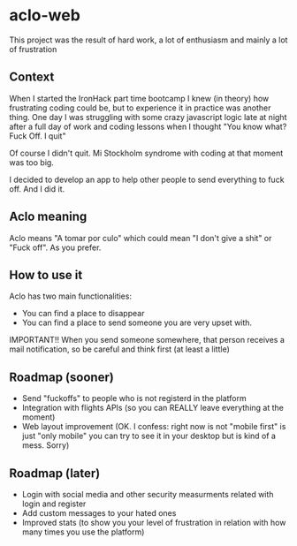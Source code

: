 # aclo-web

This project was the result of hard work, a lot of enthusiasm and mainly a lot of frustration

## Context

When I started the IronHack part time bootcamp I knew (in theory) how frustrating coding could be, but to experience it in practice was another thing. One day I was struggling with some crazy javascript logic late at night after a full day of work and coding lessons when I thought "You know what? Fuck Off. I quit"

Of course I didn't quit. Mi Stockholm syndrome with coding at that moment was too big. 

I decided to develop an app to help other people to send everything to fuck off. And I did it. 

## Aclo meaning

Aclo means "A tomar por culo" which could mean "I don't give a shit" or "Fuck off". As you prefer. 

## How to use it

Aclo has two main functionalities:
- You can find a place to disappear
- You can find a place to send someone you are very upset with.

IMPORTANT!! 
When you send someone somewhere, that person receives a mail notification, so be careful and think first (at least a little)

## Roadmap (sooner)
- Send "fuckoffs" to people who is not registerd in the platform
- Integration with flights APIs (so you can REALLY leave everything at the moment)
- Web layout improvement (OK. I confess: right now is not "mobile first" is just "only mobile" you can try to see it in your desktop but is kind of a mess. Sorry)

## Roadmap (later)
- Login with social media and other security measurments related with login and register
- Add custom messages to your hated ones
- Improved stats (to show you your level of frustration in relation with how many times you use the platform)
